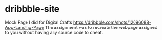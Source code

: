 # dribbble-site
Mock Page I did for Digital Crafts
https://dribbble.com/shots/12096088-App-Landing-Page
The assignment was to recreate the webpage assigned to you without having any source code to cheat. 
